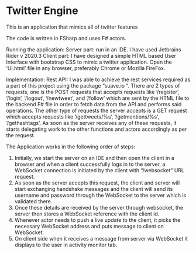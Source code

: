# Twitter Engine

This is an application that mimics all of twitter features

The code is written in FSharp and uses F# actors.

Running the application:
Server part: run in an IDE. I have used Jetbrains Rider v 2020.3
Client part: I have designed a simple HTML based User Interface with bootstrap CSS to mimic a twitter
application. Open the ‘UI.html’ file in any browser, preferably Chrome or Mozilla FireFox.

Implementation:
Rest API:
I was able to achieve the rest services required as a part of this project using the package “suave.io ”.
There are 2 types of requests, one is the POST requests that accepts requests like ‘/register’, ‘/login’,
‘/logout’, ‘/newtweet’, and ‘/follow’ which are sent by the HTML file to the backend F# file in order to
fetch data from the API and performs said operations. The other type of requests the server accepts is a
GET request which accepts requests like ‘/gettweets/%s’, ‘/getmentions/%s’, ‘/gethashtags’. As soon as
the server receives any of these requests, it starts delegating work to the other functions and actors
accordingly as per the request.

The Application works in the following order of steps:
1. Initially, we start the server on an IDE and then open the client in a browser and when a client
successfully logs in to the server, a WebSocket connection is initiated by the client with “/websocket”
URL request.
2. As soon as the server accepts this request, the client and server will start exchanging handshake
messages and the client will send its username and password through the WebSocket to the server which
is validated there.
3. Once these details are received by the server through websocket, the server then stores a WebSocket
reference with the client id.
4. Whenever actor needs to push a live update to the client, it picks the necessary WebSocket address and
puts message to client on WebSocket.
5. On client side when it receives a message from server via WebSocket it displays to the user in activity
monitor tab.
